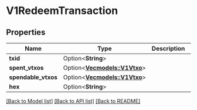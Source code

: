 # V1RedeemTransaction

## Properties

| Name                | Type                                         | Description | Notes      |
| ------------------- | -------------------------------------------- | ----------- | ---------- |
| **txid**            | Option<**String**>                           |             | [optional] |
| **spent_vtxos**     | Option<[**Vec<models::V1Vtxo>**](v1Vtxo.md)> |             | [optional] |
| **spendable_vtxos** | Option<[**Vec<models::V1Vtxo>**](v1Vtxo.md)> |             | [optional] |
| **hex**             | Option<**String**>                           |             | [optional] |

[[Back to Model list]](../README.md#documentation-for-models) [[Back to API list]](../README.md#documentation-for-api-endpoints) [[Back to README]](../README.md)

